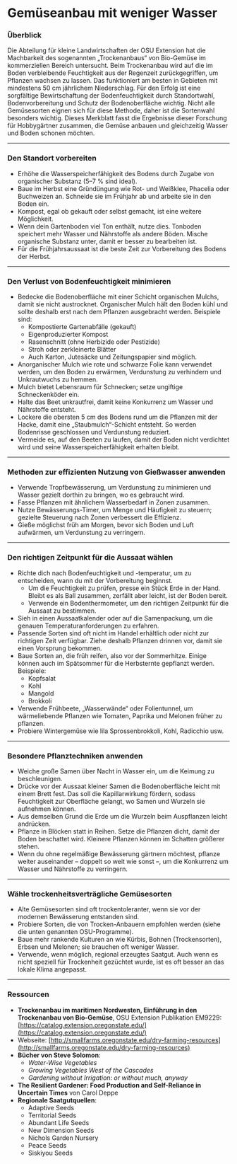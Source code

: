 # Gemüseanbau mit weniger Wasser

### Überblick

Die Abteilung für kleine Landwirtschaften der OSU Extension hat die Machbarkeit des sogenannten „Trockenanbaus“ von Bio-Gemüse im kommerziellen Bereich untersucht. Beim Trockenanbau wird auf die im Boden verbleibende Feuchtigkeit aus der Regenzeit zurückgegriffen, um Pflanzen wachsen zu lassen. Das funktioniert am besten in Gebieten mit mindestens 50 cm jährlichem Niederschlag. Für den Erfolg ist eine sorgfältige Bewirtschaftung der Bodenfeuchtigkeit durch Standortwahl, Bodenvorbereitung und Schutz der Bodenoberfläche wichtig. Nicht alle Gemüsesorten eignen sich für diese Methode, daher ist die Sortenwahl besonders wichtig. Dieses Merkblatt fasst die Ergebnisse dieser Forschung für Hobbygärtner zusammen, die Gemüse anbauen und gleichzeitig Wasser und Boden schonen möchten.

---

### Den Standort vorbereiten

- Erhöhe die Wasserspeicherfähigkeit des Bodens durch Zugabe von organischer Substanz (5–7 % sind ideal).
- Baue im Herbst eine Gründüngung wie Rot- und Weißklee, Phacelia oder Buchweizen an. Schneide sie im Frühjahr ab und arbeite sie in den Boden ein.
- Kompost, egal ob gekauft oder selbst gemacht, ist eine weitere Möglichkeit.
- Wenn dein Gartenboden viel Ton enthält, nutze dies. Tonboden speichert mehr Wasser und Nährstoffe als andere Böden. Mische organische Substanz unter, damit er besser zu bearbeiten ist.
- Für die Frühjahrsaussaat ist die beste Zeit zur Vorbereitung des Bodens der Herbst.

---

### Den Verlust von Bodenfeuchtigkeit minimieren

- Bedecke die Bodenoberfläche mit einer Schicht organischen Mulchs, damit sie nicht austrocknet. Organischer Mulch hält den Boden kühl und sollte deshalb erst nach dem Pflanzen ausgebracht werden. Beispiele sind:
  - Kompostierte Gartenabfälle (gekauft)
  - Eigenproduzierter Kompost
  - Rasenschnitt (ohne Herbizide oder Pestizide)
  - Stroh oder zerkleinerte Blätter
  - Auch Karton, Jutesäcke und Zeitungspapier sind möglich.
- Anorganischer Mulch wie rote und schwarze Folie kann verwendet werden, um den Boden zu erwärmen, Verdunstung zu verhindern und Unkrautwuchs zu hemmen.
- Mulch bietet Lebensraum für Schnecken; setze ungiftige Schneckenköder ein.
- Halte das Beet unkrautfrei, damit keine Konkurrenz um Wasser und Nährstoffe entsteht.
- Lockere die obersten 5 cm des Bodens rund um die Pflanzen mit der Hacke, damit eine „Staubmulch“-Schicht entsteht. So werden Bodenrisse geschlossen und Verdunstung reduziert.
- Vermeide es, auf den Beeten zu laufen, damit der Boden nicht verdichtet wird und seine Wasserspeicherfähigkeit erhalten bleibt.

---

### Methoden zur effizienten Nutzung von Gießwasser anwenden

- Verwende Tropfbewässerung, um Verdunstung zu minimieren und Wasser gezielt dorthin zu bringen, wo es gebraucht wird.
- Fasse Pflanzen mit ähnlichem Wasserbedarf in Zonen zusammen.
- Nutze Bewässerungs-Timer, um Menge und Häufigkeit zu steuern; gezielte Steuerung nach Zonen verbessert die Effizienz.
- Gieße möglichst früh am Morgen, bevor sich Boden und Luft aufwärmen, um Verdunstung zu verringern.

---

### Den richtigen Zeitpunkt für die Aussaat wählen

- Richte dich nach Bodenfeuchtigkeit und -temperatur, um zu entscheiden, wann du mit der Vorbereitung beginnst.
  - Um die Feuchtigkeit zu prüfen, presse ein Stück Erde in der Hand. Bleibt es als Ball zusammen, zerfällt aber leicht, ist der Boden bereit.
  - Verwende ein Bodenthermometer, um den richtigen Zeitpunkt für die Aussaat zu bestimmen.
- Sieh in einen Aussaatkalender oder auf die Samenpackung, um die genauen Temperaturanforderungen zu erfahren.
- Passende Sorten sind oft nicht im Handel erhältlich oder nicht zur richtigen Zeit verfügbar. Ziehe deshalb Pflanzen drinnen vor, damit sie einen Vorsprung bekommen.
- Baue Sorten an, die früh reifen, also vor der Sommerhitze. Einige können auch im Spätsommer für die Herbsternte gepflanzt werden. Beispiele:
  - Kopfsalat
  - Kohl
  - Mangold
  - Brokkoli
- Verwende Frühbeete, „Wasserwände“ oder Folientunnel, um wärmeliebende Pflanzen wie Tomaten, Paprika und Melonen früher zu pflanzen.
- Probiere Wintergemüse wie lila Sprossenbrokkoli, Kohl, Radicchio usw.

---

### Besondere Pflanztechniken anwenden

- Weiche große Samen über Nacht in Wasser ein, um die Keimung zu beschleunigen.
- Drücke vor der Aussaat kleiner Samen die Bodenoberfläche leicht mit einem Brett fest. Das soll die Kapillarwirkung fördern, sodass Feuchtigkeit zur Oberfläche gelangt, wo Samen und Wurzeln sie aufnehmen können.
- Aus demselben Grund die Erde um die Wurzeln beim Auspflanzen leicht andrücken.
- Pflanze in Blöcken statt in Reihen. Setze die Pflanzen dicht, damit der Boden beschattet wird. Kleinere Pflanzen können im Schatten größerer stehen.
- Wenn du ohne regelmäßige Bewässerung gärtnern möchtest, pflanze weiter auseinander – doppelt so weit wie sonst –, um die Konkurrenz um Wasser und Nährstoffe zu verringern.

---

### Wähle trockenheitsverträgliche Gemüsesorten

- Alte Gemüsesorten sind oft trockentoleranter, wenn sie vor der modernen Bewässerung entstanden sind.
- Probiere Sorten, die von Trocken-Anbauern empfohlen werden (siehe die unten genannten OSU-Programme).
- Baue mehr rankende Kulturen an wie Kürbis, Bohnen (Trockensorten), Erbsen und Melonen; sie brauchen oft weniger Wasser.
- Verwende, wenn möglich, regional erzeugtes Saatgut. Auch wenn es nicht speziell für Trockenheit gezüchtet wurde, ist es oft besser an das lokale Klima angepasst.

---

### Ressourcen

- **Trockenanbau im maritimen Nordwesten, Einführung in den Trockenanbau von Bio-Gemüse**, OSU Extension Publikation EM9229: [https://catalog.extension.oregonstate.edu/](https://catalog.extension.oregonstate.edu/)
- Webseite: [http://smallfarms.oregonstate.edu/dry-farming-resources](http://smallfarms.oregonstate.edu/dry-farming-resources)
- **Bücher von Steve Solomon**:
  - *Water-Wise Vegetables*
  - *Growing Vegetables West of the Cascades*
  - *Gardening without Irrigation: or without much, anyway*
- **The Resilient Gardener: Food Production and Self-Reliance in Uncertain Times** von Carol Deppe
- **Regionale Saatgutquellen**:
  - Adaptive Seeds
  - Territorial Seeds
  - Abundant Life Seeds
  - New Dimension Seeds
  - Nichols Garden Nursery
  - Peace Seeds
  - Siskiyou Seeds
